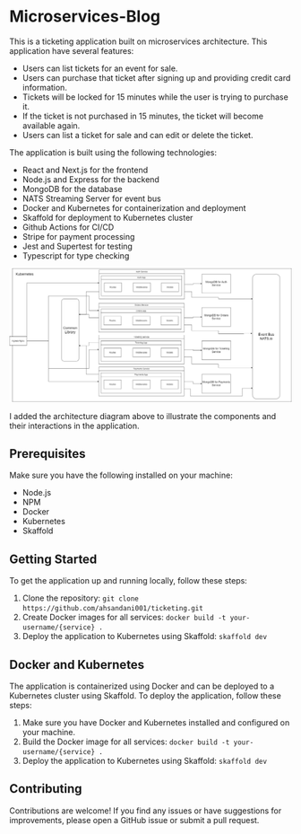 # Microservices-Blog

This is a ticketing application built on microservices architecture. This application have several features:

- Users can list tickets for an event for sale. 
- Users can purchase that ticket after signing up and providing credit card information.
- Tickets will be locked for 15 minutes while the user is trying to purchase it.
- If the ticket is not purchased in 15 minutes, the ticket will become available again.
- Users can list a ticket for sale and can edit or delete the ticket.

The application is built using the following technologies:

- React and Next.js for the frontend
- Node.js and Express for the backend
- MongoDB for the database
- NATS Streaming Server for event bus
- Docker and Kubernetes for containerization and deployment
- Skaffold for deployment to Kubernetes cluster
- Github Actions for CI/CD
- Stripe for payment processing
- Jest and Supertest for testing
- Typescript for type checking

![Architecture Diagram](./project-diagram.jpg)

I added the architecture diagram above to illustrate the components and their interactions in the application.

## Prerequisites

Make sure you have the following installed on your machine:

- Node.js
- NPM
- Docker
- Kubernetes
- Skaffold

## Getting Started

To get the application up and running locally, follow these steps:

1. Clone the repository: `git clone https://github.com/ahsandani001/ticketing.git`
2. Create Docker images for all services: `docker build -t your-username/{service} .`
3. Deploy the application to Kubernetes using Skaffold: `skaffold dev`

## Docker and Kubernetes

The application is containerized using Docker and can be deployed to a Kubernetes cluster using Skaffold. To deploy the application, follow these steps:

1. Make sure you have Docker and Kubernetes installed and configured on your machine.
2. Build the Docker image for all services: `docker build -t your-username/{service} .`
3. Deploy the application to Kubernetes using Skaffold: `skaffold dev`

## Contributing

Contributions are welcome! If you find any issues or have suggestions for improvements, please open a GitHub issue or submit a pull request.